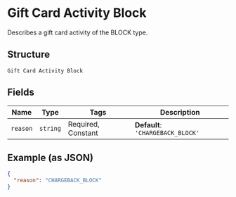 
# Gift Card Activity Block

Describes a gift card activity of the BLOCK type.

## Structure

`Gift Card Activity Block`

## Fields

| Name | Type | Tags | Description |
|  --- | --- | --- | --- |
| `reason` | `string` | Required, Constant | **Default**: `'CHARGEBACK_BLOCK'` |

## Example (as JSON)

```json
{
  "reason": "CHARGEBACK_BLOCK"
}
```

